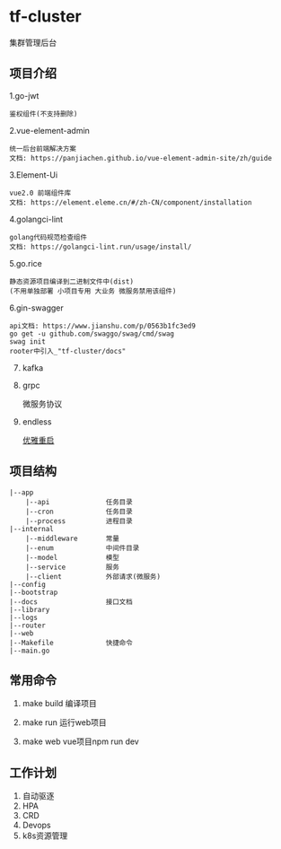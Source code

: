 # tf-cluster
集群管理后台

## 项目介绍
1.go-jwt
    
    鉴权组件(不支持删除)

2.vue-element-admin
    
    统一后台前端解决方案
    文档: https://panjiachen.github.io/vue-element-admin-site/zh/guide

3.Element-Ui
    
    vue2.0 前端组件库
    文档: https://element.eleme.cn/#/zh-CN/component/installation
    
4.golangci-lint
    
    golang代码规范检查组件
    文档: https://golangci-lint.run/usage/install/
    
5.go.rice
    
    静态资源项目编译到二进制文件中(dist)
    (不用单独部署 小项目专用 大业务 微服务禁用该组件)

6.gin-swagger
    
    api文档: https://www.jianshu.com/p/0563b1fc3ed9
    go get -u github.com/swaggo/swag/cmd/swag
    swag init
    rooter中引入_"tf-cluster/docs"
    
7. kafka

8. grpc
    
    微服务协议

9. endless

      [优雅重启](#https://www.bookstack.cn/read/gin-EDDYCJY-blog/golang-gin-2018-03-15-Gin%E5%AE%9E%E8%B7%B5-%E8%BF%9E%E8%BD%BD%E4%B8%83-Golang%E4%BC%98%E9%9B%85%E9%87%8D%E5%90%AFHTTP%E6%9C%8D%E5%8A%A1.md)

## 项目结构

    |--app         
        |--api              任务目录
        |--cron             任务目录
        |--process          进程目录
    |--internal
        |--middleware       常量
        |--enum             中间件目录
        |--model            模型
        |--service          服务
        |--client           外部请求(微服务)
    |--config
    |--bootstrap
    |--docs                 接口文档
    |--library
    |--logs
    |--router
    |--web
    |--Makefile             快捷命令
    |--main.go

## 常用命令
1. make build
编译项目

2. make run
运行web项目

3. make web
vue项目npm run dev 


## 工作计划
1. 自动驱逐
2. HPA
3. CRD
4. Devops 
5. k8s资源管理
